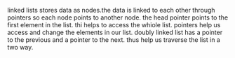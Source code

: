linked lists
stores data as nodes.the data is linked to each other through pointers so each node points to another node.
the head pointer points to the first element in the list.
thi helps to access the whiole list.
pointers help us access and change the elements in our list.
doubly linked list has a pointer to the previous and a pointer to the next. thus help us traverse the list in a two way.

